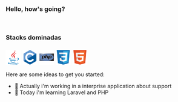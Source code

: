 ### Hello, how's going?

<div style="display: inline_block"><br>
  <h3>Stacks dominadas<h3>
  <img align="center" alt="Mkvl-JS" height="40" width="40" src="https://github.com/devicons/devicon/blob/master/icons/java/java-original.svg">
  <img align="center" alt="Mkvl-C" height="40" width="40" src="https://github.com/devicons/devicon/blob/master/icons/c/c-original.svg"> 
  <img align="center" alt="Mkvl-PHP" height="40" width="40" src="https://github.com/devicons/devicon/blob/master/icons/php/php-original.svg">
  <img align="center" alt="Mkvl-CSS" height="40" width="40" src="https://github.com/devicons/devicon/blob/master/icons/css3/css3-original.svg">
  <img align="center" alt="Mkvl-HTML" height="40" width="40" src="https://github.com/devicons/devicon/blob/master/icons/html5/html5-original.svg">
  
  
</div>

Here are some ideas to get you started:

- 🔭 Actually i'm working in a interprise application about support
- 🌱 Today i'm learning Laravel and PHP


